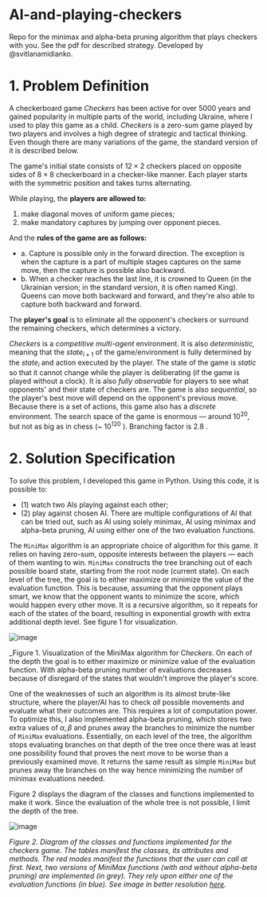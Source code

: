 # AI-and-playing-checkers
Repo for the minimax and alpha-beta pruning algorithm that plays checkers with you. See the pdf for described strategy.
Developed by @svitlanamidianko.

# 1. Problem Definition

A checkerboard game *Checkers* has been active for over 5000 years and gained popularity in multiple parts of the world, including Ukraine, where I used to play this game as a child. *Checkers* is a zero-sum game played by two players and involves a high degree of strategic and tactical thinking. Even though there are many variations of the game, the standard version of it is described below.

The game's initial state consists of $12\times 2$ checkers placed on opposite sides of $8\times 8$ checkerboard in a checker-like manner. Each player starts with the symmetric position and takes turns alternating.

While playing, the **players are allowed to:**

1. make diagonal moves of uniform game pieces;
1. make mandatory captures by jumping over opponent pieces.

And the **rules of the game are as follows:**

- a. Capture is possible only in the forward direction. The exception is when the capture is a part of multiple stages captures on the same move, then the capture is possible also backward.
- b. When a checker reaches the last line, it is crowned to Queen (in the Ukrainian version; in the standard version, it is often named King). Queens can move both backward and forward, and they're also able to capture both backward and forward.

The **player's goal** is to eliminate all the opponent's checkers or surround the remaining checkers, which determines a victory. 

*Checkers* is a *competitive multi-agent* environment. It is also *deterministic,* meaning that the $state_{i+1}$ of the game/environment is fully determined by the $state_i$  and action executed by the player. The state of the game is *static* so that it cannot change while the player is deliberating (if the game is played without a clock). It is also *fully observable* for players to see what opponents' and their state of checkers are. The game is also *sequential*, so the player's best move will depend on the opponent's previous move. Because there is a set of actions, this game also has a *discrete* environment. The search space of the game is enormous — around $10^{20}$, but not as big as in chess (~ $`10^{120}`$ ). Branching factor is $`2.8`$ .

# 2. Solution Specification

To solve this problem, I developed this game in Python. Using this code, it is possible to:  
- (1) watch two AIs playing against each other; 
- (2) play against chosen AI. There are multiple configurations of AI that can be tried out, such as AI using solely minimax, AI using minimax and alpha-beta pruning, AI using either one of the two evaluation functions. 

The `MiniMax` algorithm is an appropriate choice of algorithm for this game. It relies on having zero-sum, opposite interests between the players — each of them wanting to win. `MiniMax` constructs the tree branching out of each possible board state, starting from the root node (current state).  On each level of the tree, the goal is to either maximize or minimize the value of the evaluation function. This is because, assuming that the opponent plays smart, we know that the opponent wants to minimize the score, which would happen every other move. It is a recursive algorithm, so it repeats for each of the states of the board, resulting in exponential growth with extra additional depth level. See figure 1 for visualization.

![image](https://user-images.githubusercontent.com/44281687/121323786-cb2c2c80-c918-11eb-87d6-8db892ca7b8c.png)

_Figure 1. Visualization of the MiniMax algorithm for C*heckers*. On each of the depth the goal is to either maximize or minimize value of the evaluation function. With alpha-beta pruning number of evaluations decreases because of disregard of the states that wouldn't improve the player's score.

One of the weaknesses of such an algorithm is its almost brute-like structure, where the player/AI has to check *all* possible movements and evaluate what their outcomes are. This requires a lot of computation power. To optimize this, I also implemented alpha-beta pruning, which stores two extra values of $\alpha, \beta$ and prunes away the branches to minimize the number of `MiniMax` evaluations. Essentially, on each level of the tree, the algorithm stops evaluating branches on that depth of the tree once there was at least one possibility found that proves the next move to be worse than a previously examined move. It returns the same result as simple `MiniMax` but prunes away the branches on the way hence minimizing the number of minimax evaluations needed.

Figure 2 displays the diagram of the classes and functions implemented to make it work. Since the evaluation of the whole tree is not possible, I limit the depth of the tree.

![image](https://user-images.githubusercontent.com/44281687/121323837-d54e2b00-c918-11eb-9985-aa1816c66ba2.png)

_Figure 2. Diagram of the classes and functions implemented for the checkers game. The tables manifest the classes, its attributes and methods. The red modes manifest the functions that the user can call at first. Next, two versions of MiniMax functions (with and without alpha-beta pruning) are implemented (in grey). They rely upon either one of the evaluation functions (in blue).  See image in better resolution [here](https://whimsical.com/cs152-fp-4soGDMtPZ84XKEGgFiJS61)._
```
